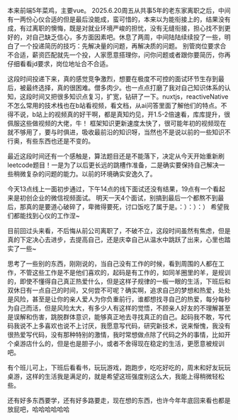 本来前端5年菜鸡，主要vue。
2025.6.20周五从共事5年的老东家离职之后，中间有一两份心仪合适的但是最后没能成，蛮可惜的，本来以为能衔接上的，结果没有成，有过离职的懊悔，既是对就业环境严峻的担忧，没有无缝衔接，担心找不到更好的，对自己缺乏信心，多方面因素吧。休息了两周，中间陆陆续续投了一些，明白了一个投递简历的技巧：先解决量的问题，再解决质的问题。
别管岗位要求合不合适，薪资匹配就先一个投，人家愿意搭理你，问你问题或者跟你要简历，你再仔细看看jd要求，岗位地址合不合适。

这段时间投递下来，真的感觉竞争激烈，想要在极度不可控的面试环节生存到最后，被最终选择，真的很困难。僧多肉少。也一点点打磨了我对自己知识体系的认知，这段时间又把很多知识点复习，扩宽，钻研了一下。nuxtjs，reactiveNative不怎么常用的技术栈也在b站看视频，看文档，从ai问答里面了解他们的特点。不得不说，b站上的视频真的好干啊，都是真知灼见，开1.5-2倍速看，库库提升，很佩服这些做视频的大佬，牛！
框架知识更新速度太快了，很可能年初的视频现在就不够用了，要与时俱进，吸收最前沿的知识呀，当然也不是说以前的一些知识不行奥，有些东西也还是不变的。

最近这段时间还有一个感触是，算法题目还是不能落下，决定从今天开始重新刷leetcode题目！一是为了以后更长远的跳槽作准备，二是确实要保持自己解决一些稍微复杂的问题的能力。以前的环境确实安逸久了。

今天13点线上一面初步通过，下午14点的线下面试还没有结果，19点有一个看起来是初创企业的微信视频面试。
明天一天4个面试，别搞到最后一个都熬不到最后，那真的是要道心破碎了，卑微得要死，讨口饭吃了属于是。：）：）：）
希望我们都能找到心仪的工作涅~

目前回过头来看，不后悔从前公司离职了，不破不立，这段时间虽然有焦虑，但是真的下定决心去进步，去提高自己，还是庆幸自己从温水中跳跃了出来，心里也踏实了一些~

思考了一些别的东西，刚刚说的，当自己没有工作的时候，看到周围的人都在工作，不管这些工作是不是他们喜欢的，起码是有工作的，如同羊圈里的羊，是规训的，即使不懂得自己真正热爱什么，但是这样子规律的一板一眼的生活，下班后和双休日有一点自己的时间，又何尝不可呢？确实啊，追求自己的梦想和热爱，处处是风险，甚至是让你的亲人爱人为你负重前行，谁都想找寻自己的热爱，每分每秒为自己而活，但是风险太大，有多少人有这样的觉悟，不顾亲人好友的不理解甚至是误解和伤害，跳脱群体意识，能够真正地去寻找真正的自己。起码我不敢，写代码我说不上多喜欢也说不上讨厌，我愿意写代码，研究新技术，说来惭愧，我没有很热爱写代码，没有那种特别的激情，我时常想做点除了代码之外的事情，比如开个桌游店什么的，但是也是胆子小，或者不舍得现在稳定的生活，更愿意被规训吧。

有个班儿可上，下班后看看书，玩玩游戏，跑跑步，吃吃好吃的，周末和好友玩玩桌游，这样的生活我是满足的，就是希望这班强度别这么大，我能上得稍微轻松些。

还有好多东西要学，还有好多路要走，现在想的东西，也许今年年底回来看也都是放屁吧，哈哈哈哈哈哈